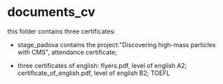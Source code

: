 # documents_cv
this folder contains three certificates:
- stage_padova contains
the project:"Discovering high-mass particles with CMS",
attendance certificate;

- three certificates of english:
  flyers.pdf, level of english A2;
  certificate_of_english.pdf, level of english B2;
  TOEFL
  
